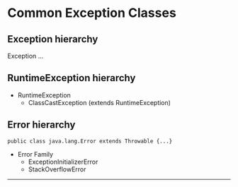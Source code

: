 
# Common Exception Classes

## Exception hierarchy

Exception
...


## RuntimeException hierarchy

- RuntimeException
    - ClassCastException (extends RuntimeException)


## Error hierarchy

```
public class java.lang.Error extends Throwable {...}
```

- Error Family
    - ExceptionInitializerError
    - StackOverflowError































---
